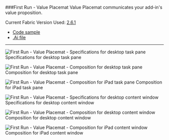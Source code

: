 ###First Run - Value Placemat
Value Placemat communicates your add-in's value proposition.

Current Fabric Version Used: [2.6.1](https://github.com/OfficeDev/office-ui-fabric-core/releases/tag/2.6.1)

* [Code sample](https://github.com/OfficeDev/Office-Add-in-UX-Design-Patterns-Code/tree/master/templates/first-run/value-placemat)
* [.Ai file](https://github.com/OfficeDev/Office-Add-in-UX-Design-Patterns/blob/daniel/Patterns/Source%20Files/FirstRun_ValuePlacemat.ai?raw=true)

***

![First Run - Value Placemat - Specifications for desktop task pane](https://raw.githubusercontent.com/OfficeDev/Office-Add-in-UX-Design-Patterns/daniel/Patterns/Assets/FirstRun_ValuePlacemat/FirstRun_ValuePlacemat_Desktop%20Task%20Pane%20Callouts.png)
Specifications for desktop task pane


![First Run - Value Placemat - Composition for desktop task pane](https://raw.githubusercontent.com/OfficeDev/Office-Add-in-UX-Design-Patterns/daniel/Patterns/Assets/FirstRun_ValuePlacemat/FirstRun_ValuePlacemat_Desktop%20Task%20Pane.png)
Composition for desktop task pane


![First Run - Value Placemat - Composition for iPad task pane](https://raw.githubusercontent.com/OfficeDev/Office-Add-in-UX-Design-Patterns/daniel/Patterns/Assets/FirstRun_ValuePlacemat/FirstRun_ValuePlacemat_iPad%20Task%20Pane.png)
Composition for iPad task pane


![First Run - Value Placemat - Specifications for desktop content window](https://raw.githubusercontent.com/OfficeDev/Office-Add-in-UX-Design-Patterns/daniel/Patterns/Assets/FirstRun_ValuePlacemat/FirstRun_ValuePlacemat_Desktop%20Content%20Window%20Callouts.png)
Specifications for desktop content window


![First Run - Value Placemat - Composition for desktop content window](https://raw.githubusercontent.com/OfficeDev/Office-Add-in-UX-Design-Patterns/daniel/Patterns/Assets/FirstRun_ValuePlacemat/FirstRun_ValuePlacemat_Desktop%20Content%20Window.png)
Composition for desktop content window


![First Run - Value Placemat - Composition for iPad content window](https://raw.githubusercontent.com/OfficeDev/Office-Add-in-UX-Design-Patterns/daniel/Patterns/Assets/FirstRun_ValuePlacemat/FirstRun_ValuePlacemat_iPad%20Content%20Window.png)
Composition for iPad content window
